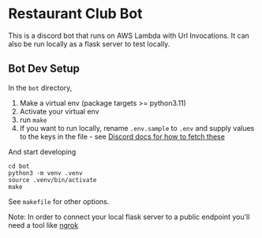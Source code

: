 # Restaurant Club Bot

This is a discord bot that runs on AWS Lambda with Url Invocations. It can also be run locally as a flask server to test locally. 

## Bot Dev Setup

In the `bot` directory, 
1. Make a virtual env (package targets >= python3.11)
1. Activate your virtual env
1. run `make`
1. If you want to run locally, rename `.env.sample` to `.env` and supply values to the keys in the file - see [Discord docs for how to fetch these](https://discord.com/developers/docs/quick-start/getting-started#fetching-your-credentials)

And start developing

```
cd bot
python3 -m venv .venv
source .venv/bin/activate
make
```

See `makefile` for other options. 

Note: In order to connect your local flask server to a public endpoint you'll need a tool like [ngrok](https://download.ngrok.com/downloads/mac-os)